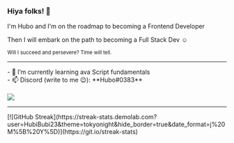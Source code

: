 ### Hiya folks! 🤘

<p>I'm Hubo and I'm on the roadmap to becoming a Frontend Developer</p>
<p>Then I will embark on the path to becoming a Full Stack Dev ☺</p>
<sub>Will I succeed and persevere? Time will tell.</sub>
<hr>
- 🌱 I’m currently learning ava Script fundamentals
<br>
- 📫 Discord (write to me 😉): **Hubo#0383** 
<br>
<br>

<img src="https://dcbadge.vercel.app/api/shield/328176942815903744?theme=clean-inverted&logoColor=presence" />

<hr>
[![GitHub Streak](https://streak-stats.demolab.com?user=HubiBubi23&theme=tokyonight&hide_border=true&date_format=j%20M%5B%20Y%5D)](https://git.io/streak-stats)

